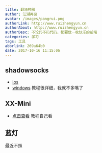 ```yaml
---
title: 翻墙神器
author: 江湖再见
avatar: /images/pangrui.png
authorLink: http://www.ruizhengyun.cn
authorAbout: http://www.ruizhengyun.cn
authorDesc: 不论码不码代码，都要做一枚快乐的前端
categories: 学习
tags: 工具
abbrlink: 269a64b0
date: 2017-10-16 11:15:06
---
```


## shadowsocks
* [ios](https://github.com/shadowsocks/shadowsocks-iOS/wiki/Shadowsocks-for-OSX-%E5%B8%AE%E5%8A%A9)
* [windows](https://github.com/shadowsocks/shadowsocks-windows/wiki/Shadowsocks-Windows-%E4%BD%BF%E7%94%A8%E8%AF%B4%E6%98%8E)
教程很详细，我就不多嘴了


## XX-Mini
* [点击查看](https://github.com/xyuanmu/XX-Mini)
教程自己看

## 蓝灯
最近不照

